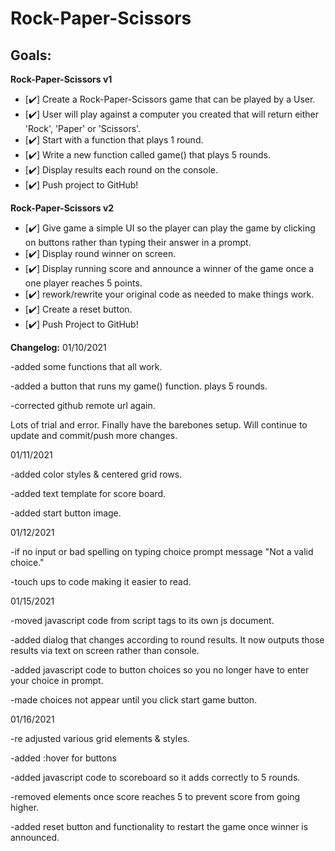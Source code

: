 # Rock-Paper-Scissors

## Goals:
**Rock-Paper-Scissors v1**
- [✔️] Create a Rock-Paper-Scissors game that can be played by a User.
- [✔️] User will play against a computer you created that will return either 'Rock', 'Paper' or 'Scissors'.
- [✔️] Start with a function that plays 1 round.
- [✔️] Write a new function called game() that plays 5 rounds.
- [✔️] Display results each round on the console.
- [✔️] Push project to GitHub!

**Rock-Paper-Scissors v2**
- [✔️] Give game a simple UI so the player can play the game by clicking on buttons rather than typing their answer in a prompt.
- [✔️] Display round winner on screen.
- [✔️] Display running score and announce a winner of the game once a one player reaches 5 points.
- [✔️] rework/rewrite your original code as needed to make things work.
- [✔️] Create a reset button.
- [✔️] Push Project to GitHub!

**Changelog:**
01/10/2021

-added some functions that all work.

-added a button that runs my game() function. plays 5 rounds.

-corrected github remote url again.

Lots of trial and error. Finally have the barebones setup. Will continue to update and commit/push more changes.

01/11/2021

-added color styles & centered grid rows.

-added text template for score board.

-added start button image.

01/12/2021

-if no input or bad spelling on typing choice prompt message "Not a valid choice."

-touch ups to code making it easier to read.

01/15/2021

-moved javascript code from script tags to its own js document.

-added dialog that changes according to round results. It now outputs those results via text on screen rather than console.

-added javascript code to button choices so you no longer have to enter your choice in prompt.

-made choices not appear until you click start game button.

01/16/2021

-re adjusted various grid elements & styles.

-added :hover for buttons

-added javascript code to scoreboard so it adds correctly to 5 rounds.

-removed elements once score reaches 5 to prevent score from going higher.

-added reset button and functionality to restart the game once winner is announced.
